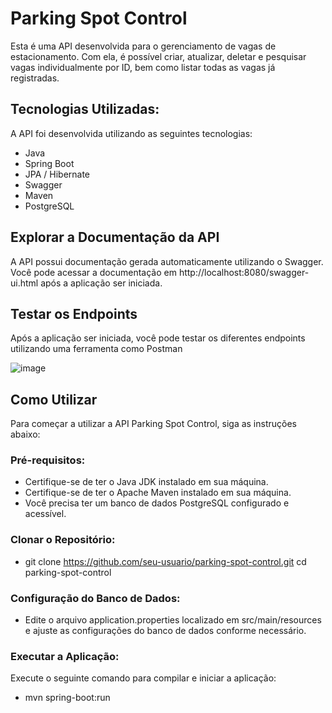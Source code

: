 # Parking Spot Control

Esta é uma API desenvolvida para o gerenciamento de vagas de estacionamento. Com ela, é possível criar, atualizar, deletar e pesquisar vagas individualmente por ID, bem como listar todas as vagas já registradas.

## Tecnologias Utilizadas:

A API foi desenvolvida utilizando as seguintes tecnologias:

- Java
- Spring Boot
- JPA / Hibernate
- Swagger
- Maven
- PostgreSQL


## Explorar a Documentação da API
A API possui documentação gerada automaticamente utilizando o Swagger. Você pode acessar a documentação em http://localhost:8080/swagger-ui.html após a aplicação ser iniciada.

## Testar os Endpoints
Após a aplicação ser iniciada, você pode testar os diferentes endpoints utilizando uma ferramenta como Postman

![image](https://github.com/IgorWolf99/ParkingSpotControl/assets/116234237/48afa678-654a-44e7-8143-913f19bf26af)

## Como Utilizar
Para começar a utilizar a API Parking Spot Control, siga as instruções abaixo:

### Pré-requisitos:

- Certifique-se de ter o Java JDK instalado em sua máquina.
- Certifique-se de ter o Apache Maven instalado em sua máquina.
- Você precisa ter um banco de dados PostgreSQL configurado e acessível.

### Clonar o Repositório:
- git clone https://github.com/seu-usuario/parking-spot-control.git
cd parking-spot-control

### Configuração do Banco de Dados:
- Edite o arquivo application.properties localizado em src/main/resources e ajuste as configurações do banco de dados conforme necessário.

### Executar a Aplicação:
Execute o seguinte comando para compilar e iniciar a aplicação:
- mvn spring-boot:run
